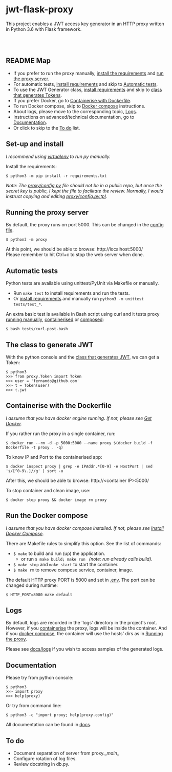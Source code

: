 # jwt-flask-proxy

This project enables a JWT access key generator in an HTTP proxy written in Python 3.6 with Flask framework.

&nbsp;  
&nbsp;  
## README Map

- If you prefer to run the proxy manually, [install the requirements](#set-up-and-install) and [run the proxy server](#running-the-proxy-server).
- For automatic tests, [install requirements](#set-up-and-install) and skip to [Automatic tests](#automatic-tests).
- To use the JWT Generator class, [install requirements](#set-up-and-install) and skip to [class that generates Tokens](#the-class-to-generate-jwt).
- If you prefer Docker, go to [Containerise with Dockerfile](#containerise-with-the-dockerfile).
- To run Docker compose, skip to [Docker compose](#run-the-docker-compose) instructions.
- About logs, please move to the corresponding topic, [Logs](#logs).
- Instructions on advanced/technical documentation, go to [Documentation](#documentation).
- Or click to skip to the [To do](#to-do) list.


## Set-up and install
_I recommend using [virtualenv](https://realpython.com/python-virtual-environments-a-primer/) to run py manually._

Install the requirements:

    $ python3 -m pip install -r requirements.txt

_Note: The [proxy/config.py](proxy/config.py) file should not be in a public repo, but once the secret key is public, I kept the file to facilitate the review. Normally, I would instruct copying and editing [proxy/config.py.tpl](proxy/config.py.tpl)._

<!--
Rename/copy the configuration template file [proxy/config.py.tpl](proxy/config.py.tpl) to the actual config file as proxy/config.py. For security purposes, only the template is in this repo.  

    $ cp proxy/config.py.tpl proxy/config.py  

> **or**, if sed is available:

    $ sed 's/secret-key/place-your-secret-key-here/' proxy/config.py.tpl > proxy/config.py

Note: A generic SECRET\_KEY is in the config file, so **edit config.py with your prefered secret key**.
-->


## Running the proxy server
By default, the proxy runs on port 5000. This can be changed in the [config file](proxy/config.py).

    $ python3 -m proxy

At this point, we should be able to browse: http://localhost:5000/  
Please remember to hit Ctrl+c to stop the web server when done.


## Automatic tests
Python tests are available using unittest/PyUnit via Makefile or manually.

- Run ` make test ` to install requirements and run the tests.
- Or [install requirements](#set-up-and-install) and manually run ` python3 -m unittest tests/test_* `.

An extra basic test is available in Bash script using curl and it tests proxy [running manually](#running-the-proxy-server), [containerised](#containerise-with-the-dockerfile) or [composed](#run-the-docker-compose):

    $ bash tests/curl-post.bash


## The class to generate JWT
With the python console and the [class that generates JWT](proxy/Token.py), we can get a Token:

    $ python3
    >>> from proxy.Token import Token
    >>> user = 'fernando@github.com'
    >>> t = Token(user)
    >>> t.jwt


## Containerise with the Dockerfile
_I assume that you have docker engine running. If not, please see [Get Docker](https://docs.docker.com/get-docker/)._

If you rather run the proxy in a single container, run:

    $ docker run --rm -d -p 5000:5000 --name proxy $(docker build -f Dockerfile -t proxy . -q)

To know IP and Port to the containerised app:

    $ docker inspect proxy | grep -e IPAddr.*[0-9] -e HostPort | sed 's/[^0-9\.]//g' | sort -u

After this, we should be able to browse: http://\<container IP\>:5000/  

To stop container and clean image, use:

    $ docker stop proxy && docker image rm proxy


## Run the Docker compose
_I assume that you have docker compose installed. If not, please see [Install Docker Compose](https://docs.docker.com/compose/install/)._

There are Makefile rules to simplify this option. See the list of commands:

- ` $ make ` to build and run (up) the application.
    - or run `$ make build; make run ` _(note: run already calls build)_.
- ` $ make stop ` and ` make start ` to start the container.
- ` $ make rm ` to remove compose service, container, image.

The default HTTP proxy PORT is 5000 and set in [.env](.env). The port can be changed during runtime:

    $ HTTP_PORT=8080 make default


## Logs
By default, logs are recorded in the 'logs' directory in the project's root. However,
if you [containerise](#containerise-with-the-dockerfile) the proxy, 
logs will be inside the container. And if you [docker compose](#run-the-docker-compose), 
the container will use the hosts' dirs as in [Running the proxy](#running-the-proxy-server).

Please see [docs/logs](docs/logs) if you wish to access samples of the generated logs.


## Documentation
Please try from python console:

    $ python3
    >>> import proxy
    >>> help(proxy)

Or try from command line:

    $ python3 -c "import proxy; help(proxy.config)"

All documentation can be found in [docs](docs).


## To do

* Document separation of server from proxy.\__main__
* Configure rotation of log files.
* Review docstring in db.py.

